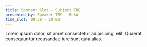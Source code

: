 ```yaml
---
title: Sponsor Slot - Subject TBC
presented_by: Speaker TBC - Beko
time_slot: 09:30 - 10:00
---
```

Lorem ipsum dolor, sit amet consectetur adipisicing, elit. Quaerat consequuntur recusandae iure sunt quia alias.
